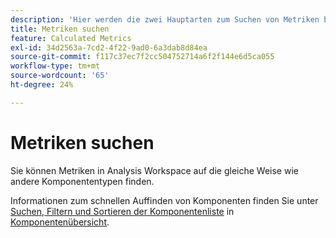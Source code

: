 ```yaml
---
description: 'Hier werden die zwei Hauptarten zum Suchen von Metriken beschrieben: Sortieren und Filtern.'
title: Metriken suchen
feature: Calculated Metrics
exl-id: 34d2563a-7cd2-4f22-9ad0-6a3dab8d84ea
source-git-commit: f117c37ec7f2cc504752714a6f2f144e6d5ca055
workflow-type: tm+mt
source-wordcount: '65'
ht-degree: 24%

---
```


# Metriken suchen

Sie können Metriken in Analysis Workspace auf die gleiche Weise wie andere Komponententypen finden.

Informationen zum schnellen Auffinden von Komponenten finden Sie unter [Suchen, Filtern und Sortieren der Komponentenliste](https://experienceleague.adobe.com/docs/analytics-platform/using/cja-components/overview.html?lang=en#search%2C-filter%2C-and-sort-the-component-list) in [Komponentenübersicht](/help/components/overview.md).
